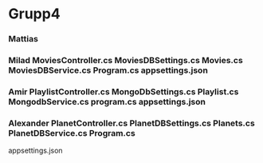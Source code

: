 # Grupp4

### Mattias

### Milad MoviesController.cs MoviesDBSettings.cs Movies.cs MoviesDBService.cs Program.cs appsettings.json

### Amir PlaylistController.cs MongoDbSettings.cs Playlist.cs MongodbService.cs program.cs appsettings.json

### Alexander PlanetController.cs PlanetDBSettings.cs Planets.cs PlanetDBService.cs Program.cs
appsettings.json 
